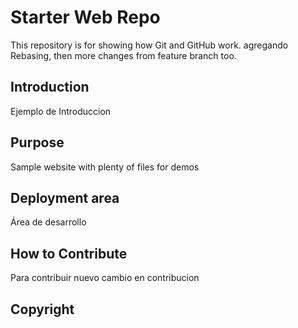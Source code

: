 # Starter Web Repo
This repository is for showing how Git and GitHub work. agregando Rebasing, then more
changes from feature branch too.

## Introduction
Ejemplo de Introduccion

## Purpose

Sample website with plenty of files for demos

## Deployment area
Área de desarrollo


## How to Contribute
Para contribuir
nuevo cambio en contribucion

## Copyright